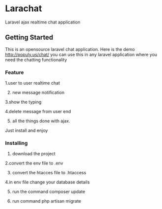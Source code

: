 # Larachat

Laravel ajax realtime chat application

## Getting Started

This is an opensource laravel chat application. Here is the demo http://populy.us/chat/
you can use this in any laravel application where you need the chatting functionality

### Feature

1.user to user realtime chat

2. new message notification

3.show the typing

4.delete message from user end

5. all the things done with ajax.


Just install and enjoy


### Installing

1. download the project

2.convert the env file to .env

3. convert the htacces file to .htaccess

4.in env file change your database details

5. run the command composer update

6. run command php artisan migrate






